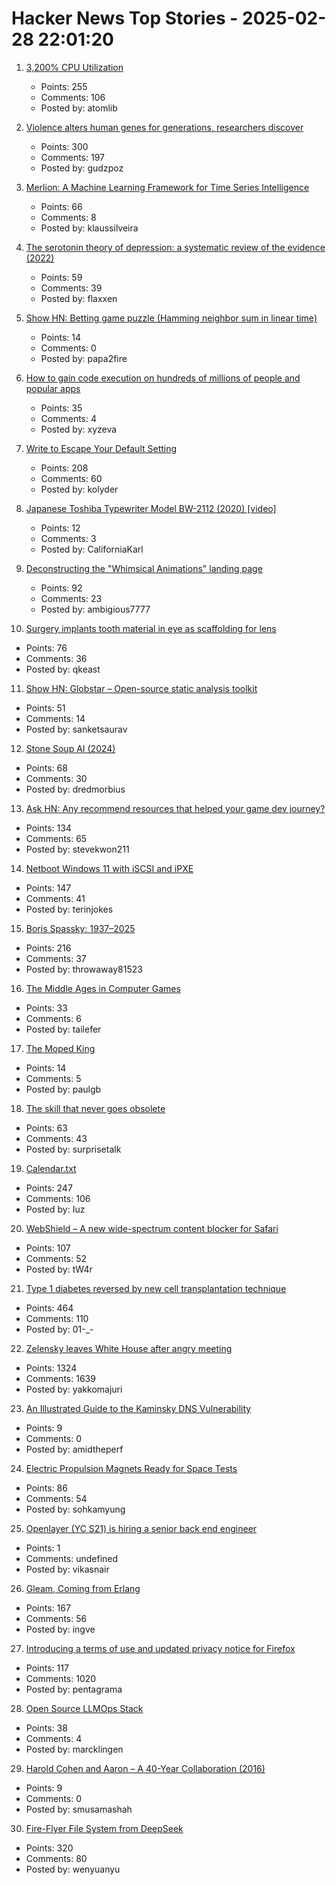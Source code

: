 # Hacker News Top Stories - 2025-02-28 22:01:20

1. [3,200% CPU Utilization](https://josephmate.github.io/2025-02-26-3200p-cpu-util/)
   - Points: 255
   - Comments: 106
   - Posted by: atomlib

2. [Violence alters human genes for generations, researchers discover](https://news.ufl.edu/2025/02/syrian-violence-epigenetics/)
   - Points: 300
   - Comments: 197
   - Posted by: gudzpoz

3. [Merlion: A Machine Learning Framework for Time Series Intelligence](https://github.com/salesforce/Merlion)
   - Points: 66
   - Comments: 8
   - Posted by: klaussilveira

4. [The serotonin theory of depression: a systematic review of the evidence (2022)](https://www.nature.com/articles/s41380-022-01661-0)
   - Points: 59
   - Comments: 39
   - Posted by: flaxxen

5. [Show HN: Betting game puzzle (Hamming neighbor sum in linear time)](undefined)
   - Points: 14
   - Comments: 0
   - Posted by: papa2fire

6. [How to gain code execution on hundreds of millions of people and popular apps](https://kibty.town/blog/todesktop/)
   - Points: 35
   - Comments: 4
   - Posted by: xyzeva

7. [Write to Escape Your Default Setting](https://kupajo.com/write-to-escape-your-default-setting/)
   - Points: 208
   - Comments: 60
   - Posted by: kolyder

8. [Japanese Toshiba Typewriter Model BW-2112 (2020) [video]](https://www.youtube.com/watch?v=JZcui85b4EE)
   - Points: 12
   - Comments: 3
   - Posted by: CaliforniaKarl

9. [Deconstructing the "Whimsical Animations" landing page](https://www.joshwcomeau.com/blog/whimsical-animations/)
   - Points: 92
   - Comments: 23
   - Posted by: ambigious7777

10. [Surgery implants tooth material in eye as scaffolding for lens](https://www.cbc.ca/radio/asithappens/tooth-in-eye-surgery-canada-1.7470626)
   - Points: 76
   - Comments: 36
   - Posted by: qkeast

11. [Show HN: Globstar – Open-source static analysis toolkit](undefined)
   - Points: 51
   - Comments: 14
   - Posted by: sanketsaurav

12. [Stone Soup AI (2024)](https://simons.berkeley.edu/news/stone-soup-ai)
   - Points: 68
   - Comments: 30
   - Posted by: dredmorbius

13. [Ask HN: Any recommend resources that helped your game dev journey?](undefined)
   - Points: 134
   - Comments: 65
   - Posted by: stevekwon211

14. [Netboot Windows 11 with iSCSI and iPXE](https://terinstock.com/post/2025/02/Netboot-Windows-11-with-iSCSI-and-iPXE/)
   - Points: 147
   - Comments: 41
   - Posted by: terinjokes

15. [Boris Spassky: 1937–2025](https://en.chessbase.com/post/boris-spassky-1937-2025)
   - Points: 216
   - Comments: 37
   - Posted by: throwaway81523

16. [The Middle Ages in Computer Games](https://www.medievalists.net/2025/02/new-medieval-books-the-middle-ages-in-computer-games/)
   - Points: 33
   - Comments: 6
   - Posted by: tailefer

17. [The Moped King](https://www.streetsblogprojects.org/fly-electric-bike-moped-new-york-city-streets-safety-lithium-ion-batteries)
   - Points: 14
   - Comments: 5
   - Posted by: paulgb

18. [The skill that never goes obsolete](https://www.autodidacts.io/troubleshooting/)
   - Points: 63
   - Comments: 43
   - Posted by: surprisetalk

19. [Calendar.txt](https://terokarvinen.com/2021/calendar-txt/)
   - Points: 247
   - Comments: 106
   - Posted by: Iuz

20. [WebShield – A new wide-spectrum content blocker for Safari](https://github.com/arjpar/WebShield)
   - Points: 107
   - Comments: 52
   - Posted by: tW4r

21. [Type 1 diabetes reversed by new cell transplantation technique](https://newatlas.com/diabetes/islet-transplantation-type-1-diabetes/)
   - Points: 464
   - Comments: 110
   - Posted by: 01-_-

22. [Zelensky leaves White House after angry meeting](https://www.bbc.com/news/live/c625ex282zzt)
   - Points: 1324
   - Comments: 1639
   - Posted by: yakkomajuri

23. [An Illustrated Guide to the Kaminsky DNS Vulnerability](http://unixwiz.net/techtips/iguide-kaminsky-dns-vuln.html)
   - Points: 9
   - Comments: 0
   - Posted by: amidtheperf

24. [Electric Propulsion Magnets Ready for Space Tests](https://spectrum.ieee.org/electric-propulsion-thruster)
   - Points: 86
   - Comments: 54
   - Posted by: sohkamyung

25. [Openlayer (YC S21) is hiring a senior back end engineer](https://www.ycombinator.com/companies/openlayer/jobs/yIE9WI3-senior-backend-engineer)
   - Points: 1
   - Comments: undefined
   - Posted by: vikasnair

26. [Gleam, Coming from Erlang](https://olano.dev/blog/gleam-coming-from-erlang/)
   - Points: 167
   - Comments: 56
   - Posted by: ingve

27. [Introducing a terms of use and updated privacy notice for Firefox](https://blog.mozilla.org/en/products/firefox/firefox-news/firefox-terms-of-use/)
   - Points: 117
   - Comments: 1020
   - Posted by: pentagrama

28. [Open Source LLMOps Stack](https://oss-llmops-stack.com)
   - Points: 38
   - Comments: 4
   - Posted by: marcklingen

29. [Harold Cohen and Aaron – A 40-Year Collaboration (2016)](https://computerhistory.org/blog/harold-cohen-and-aaron-a-40-year-collaboration/)
   - Points: 9
   - Comments: 0
   - Posted by: smusamashah

30. [Fire-Flyer File System from DeepSeek](https://github.com/deepseek-ai/3FS)
   - Points: 320
   - Comments: 80
   - Posted by: wenyuanyu

